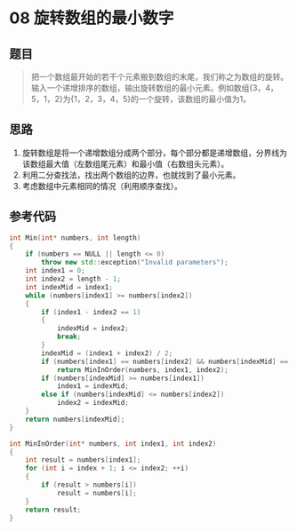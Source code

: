 # 08 旋转数组的最小数字
## 题目
> 把一个数组最开始的若干个元素搬到数组的末尾，我们称之为数组的旋转。输入一个递增排序的数组，输出旋转数组的最小元素。例如数组{3，4，5，1，2}为{1，2，3，4，5}的一个旋转，该数组的最小值为1。
## 思路
1. 旋转数组是将一个递增数组分成两个部分，每个部分都是递增数组，分界线为该数组最大值（左数组尾元素）和最小值（右数组头元素）。
2. 利用二分查找法，找出两个数组的边界，也就找到了最小元素。
3. 考虑数组中元素相同的情况（利用顺序查找）。
## 参考代码
```C++
int Min(int* numbers, int length)
{
    if (numbers == NULL || length <= 0)
        throw new std::exception("Invalid parameters");
    int index1 = 0;
    int index2 = length - 1;
    int indexMid = index1;
    while (numbers[index1] >= numbers[index2])
    {
        if (index1 - index2 == 1)
        {
            indexMid = index2;
            break;
        }
        indexMid = (index1 + index2) / 2;
        if (numbers[index1] == numbers[index2] && numbers[indexMid] == numbers[index1])
            return MinInOrder(numbers, index1, index2);
        if (numbers[indexMid] >= numbers[index1])
            index1 = indexMid;
        else if (numbers[indexMid] <= numbers[index2])
            index2 = indexMid;
    }
    return numbers[indexMid];
}

int MinInOrder(int* numbers, int index1, int index2)
{
    int result = numbers[index1];
    for (int i = index + 1; i <= index2; ++i)
    {
        if (result > numbers[i]) 
            result = numbers[i];
    }
    return result;
}

```